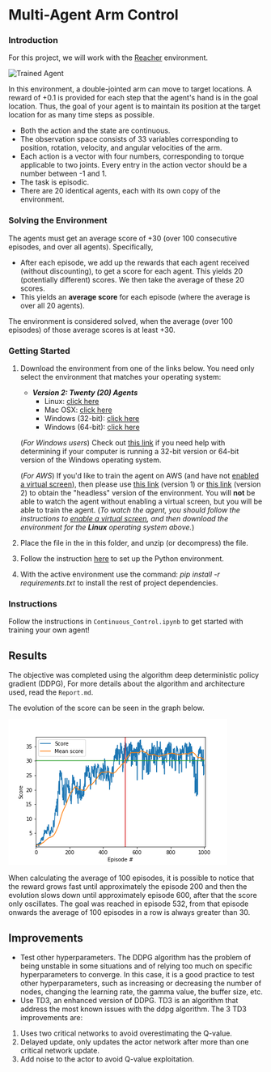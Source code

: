 [//]: # (Image References)

[image1]: https://user-images.githubusercontent.com/10624937/43851024-320ba930-9aff-11e8-8493-ee547c6af349.gif "Trained Agent"
[image2]: https://user-images.githubusercontent.com/10624937/43851646-d899bf20-9b00-11e8-858c-29b5c2c94ccc.png "Crawler"


# Multi-Agent Arm Control

### Introduction

For this project, we will work with the [Reacher](https://github.com/Unity-Technologies/ml-agents/blob/master/docs/Learning-Environment-Examples.md#reacher) environment.

![Trained Agent][image1]

In this environment, a double-jointed arm can move to target locations. A reward of +0.1 is provided for each step that the agent's hand is in the goal location. Thus, the goal of your agent is to maintain its position at the target location for as many time steps as possible.

- Both the action and the state are continuous.
- The observation space consists of 33 variables corresponding to position, rotation, velocity, and angular velocities of the arm.
- Each action is a vector with four numbers, corresponding to torque applicable to two joints. Every entry in the action vector should be a number between -1 and 1.
- The task is episodic.
- There are 20 identical agents, each with its own copy of the environment.

### Solving the Environment

The agents must get an average score of +30 (over 100 consecutive episodes, and over all agents).  Specifically,
- After each episode, we add up the rewards that each agent received (without discounting), to get a score for each agent.  This yields 20 (potentially different) scores.  We then take the average of these 20 scores. 
- This yields an **average score** for each episode (where the average is over all 20 agents).

The environment is considered solved, when the average (over 100 episodes) of those average scores is at least +30. 

### Getting Started

1. Download the environment from one of the links below.  You need only select the environment that matches your operating system:

    - **_Version 2: Twenty (20) Agents_**
        - Linux: [click here](https://s3-us-west-1.amazonaws.com/udacity-drlnd/P2/Reacher/Reacher_Linux.zip)
        - Mac OSX: [click here](https://s3-us-west-1.amazonaws.com/udacity-drlnd/P2/Reacher/Reacher.app.zip)
        - Windows (32-bit): [click here](https://s3-us-west-1.amazonaws.com/udacity-drlnd/P2/Reacher/Reacher_Windows_x86.zip)
        - Windows (64-bit): [click here](https://s3-us-west-1.amazonaws.com/udacity-drlnd/P2/Reacher/Reacher_Windows_x86_64.zip)
    
    (_For Windows users_) Check out [this link](https://support.microsoft.com/en-us/help/827218/how-to-determine-whether-a-computer-is-running-a-32-bit-version-or-64) if you need help with determining if your computer is running a 32-bit version or 64-bit version of the Windows operating system.

    (_For AWS_) If you'd like to train the agent on AWS (and have not [enabled a virtual screen](https://github.com/Unity-Technologies/ml-agents/blob/master/docs/Training-on-Amazon-Web-Service.md)), then please use [this link](https://s3-us-west-1.amazonaws.com/udacity-drlnd/P2/Reacher/one_agent/Reacher_Linux_NoVis.zip) (version 1) or [this link](https://s3-us-west-1.amazonaws.com/udacity-drlnd/P2/Reacher/Reacher_Linux_NoVis.zip) (version 2) to obtain the "headless" version of the environment.  You will **not** be able to watch the agent without enabling a virtual screen, but you will be able to train the agent.  (_To watch the agent, you should follow the instructions to [enable a virtual screen](https://github.com/Unity-Technologies/ml-agents/blob/master/docs/Training-on-Amazon-Web-Service.md), and then download the environment for the **Linux** operating system above._)

2. Place the file in the in this folder, and unzip (or decompress) the file. 

3. Follow the instruction [here](https://github.com/udacity/deep-reinforcement-learning#dependencies) to set up the Python environment.

4. With the active environment use the command: *pip install -r requirements.txt* to install the rest of project dependencies.  

### Instructions

Follow the instructions in `Continuous_Control.ipynb` to get started with training your own agent!

## Results

The objective was completed using the algorithm deep deterministic policy gradient (DDPG), For more details about the algorithm and architecture used, read the `Report.md`. 

The evolution of the score can be seen in the graph below.

![score by episode](score_by_episode.png)

When calculating the average of 100 episodes, it is possible to notice that the reward grows fast until approximately the episode 200 and then the evolution slows down until approximately episode 600, after that the score only oscillates.
The goal was reached in episode 532, from that episode onwards the average of 100 episodes in a row is always greater than 30.

## Improvements

- Test other hyperparameters.
The DDPG algorithm has the problem of being unstable in some situations and of relying too much on specific hyperparameters to converge.
In this case, it is a good practice to test other hyperparameters, such as increasing or decreasing the number of nodes, changing the learning rate, the gamma value, the buffer size, etc.
- Use TD3, an enhanced version of DDPG.
TD3 is an algorithm that address the most known issues with the ddpg algorithm.
The 3 TD3 improvements are:

1. Uses two critical networks to avoid overestimating the Q-value.
2. Delayed update, only updates the actor network after more than one critical network update.
3. Add noise to the actor to avoid Q-value exploitation.